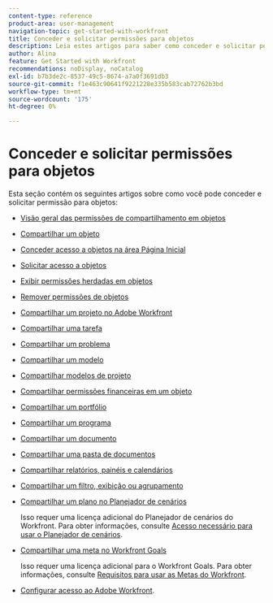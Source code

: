 ```yaml
---
content-type: reference
product-area: user-management
navigation-topic: get-started-with-workfront
title: Conceder e solicitar permissões para objetos
description: Leia estes artigos para saber como conceder e solicitar permissão para objetos no Workfront.
author: Alina
feature: Get Started with Workfront
recommendations: noDisplay, noCatalog
exl-id: b7b3de2c-8537-49c5-8674-a7a0f3691db3
source-git-commit: f1e463c90641f9221228e335b583cab72762b3bd
workflow-type: tm+mt
source-wordcount: '175'
ht-degree: 0%

---
```


# Conceder e solicitar permissões para objetos

Esta seção contém os seguintes artigos sobre como você pode conceder e solicitar permissão para objetos:

* [Visão geral das permissões de compartilhamento em objetos](../../workfront-basics/grant-and-request-access-to-objects/sharing-permissions-on-objects-overview.md)
* [Compartilhar um objeto](../../workfront-basics/grant-and-request-access-to-objects/share-an-object.md)
* [Conceder acesso a objetos na área Página Inicial](../../workfront-basics/grant-and-request-access-to-objects/grant-access-home.md)
* [Solicitar acesso a objetos](../../workfront-basics/grant-and-request-access-to-objects/request-access.md)
* [Exibir permissões herdadas em objetos](../../workfront-basics/grant-and-request-access-to-objects/view-inherited-permissions-on-objects.md)
* [Remover permissões de objetos](../../workfront-basics/grant-and-request-access-to-objects/remove-permissions-from-objects.md)
* [Compartilhar um projeto no Adobe Workfront](../../workfront-basics/grant-and-request-access-to-objects/share-a-project.md)
* [Compartilhar uma tarefa](../../workfront-basics/grant-and-request-access-to-objects/share-a-task.md)
* [Compartilhar um problema](../../workfront-basics/grant-and-request-access-to-objects/share-an-issue.md)
* [Compartilhar um modelo](../../workfront-basics/grant-and-request-access-to-objects/share-a-template.md)
* [Compartilhar modelos de projeto](../../manage-work/projects/create-and-manage-templates/share-project-template.md)
* [Compartilhar permissões financeiras em um objeto](../../workfront-basics/grant-and-request-access-to-objects/share-financial-permissions-object.md)
* [Compartilhar um portfólio](../../workfront-basics/grant-and-request-access-to-objects/share-a-portfolio.md)
* [Compartilhar um programa](../../workfront-basics/grant-and-request-access-to-objects/share-a-program.md)
* [Compartilhar um documento](../../workfront-basics/grant-and-request-access-to-objects/document-permissions.md)
* [Compartilhar uma pasta de documentos](../../workfront-basics/grant-and-request-access-to-objects/share-a-document-folder.md)
* [Compartilhar relatórios, painéis e calendários](../../workfront-basics/grant-and-request-access-to-objects/permissions-reports-dashboards-calendars.md)
* [Compartilhar um filtro, exibição ou agrupamento](../../reports-and-dashboards/reports/reporting-elements/share-filter-view-grouping.md)
* [Compartilhar um plano no Planejador de cenários](../../scenario-planner/share-a-plan.md)

  Isso requer uma licença adicional do Planejador de cenários do Workfront. Para obter informações, consulte [Acesso necessário para usar o Planejador de cenários](../../scenario-planner/access-needed-to-use-sp.md).

* [Compartilhar uma meta no Workfront Goals](../../workfront-goals/workfront-goals-settings/share-a-goal.md)

  Isso requer uma licença adicional para o Workfront Goals. Para obter informações, consulte [Requisitos para usar as Metas do Workfront](../../workfront-goals/goal-management/access-needed-for-wf-goals.md).

* [Configurar acesso ao Adobe Workfront](../../administration-and-setup/add-users/configure-and-grant-access/configure-access.md).
